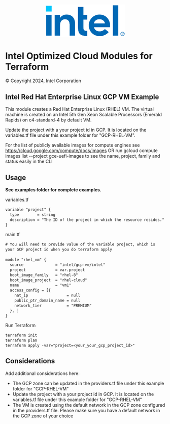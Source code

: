 <p align="center">
  <img src="https://github.com/intel/terraform-intel-gcp-vm/blob/main/images/logo-classicblue-800px.png?raw=true" alt="Intel Logo" width="250"/>
</p>

# Intel Optimized Cloud Modules for Terraform

© Copyright 2024, Intel Corporation

## Intel Red Hat Enterprise Linux GCP VM Example

This module creates a Red Hat Enterprise Linux (RHEL) VM. The virtual machine is created on an Intel 5th Gen Xeon Scalable Processors (Emerald Rapids) on c4-standard-4 by default VM.

Update the project with a your project id in GCP. It is located on the variables.tf file under this example folder for "GCP-RHEL-VM".

For the list of publicly available images for compute engines see https://cloud.google.com/compute/docs/images OR run gcloud compute images list --project gce-uefi-images to see the name, project, family and status easily in the CLI

## Usage

**See examples folder for complete examples.**

variables.tf

```hcl
variable "project" {
  type        = string
  description = "The ID of the project in which the resource resides."
}
```

main.tf
```hcl
# You will need to provide value of the variable project, which is your GCP project id when you do terraform apply

module "rhel_vm" {
  source              = "intel/gcp-vm/intel"
  project             = var.project
  boot_image_family   = "rhel-8"
  boot_image_project  = "rhel-cloud"
  name                = "vm1"
  access_config = [{
    nat_ip                 = null
    public_ptr_domain_name = null
    network_tier           = "PREMIUM"
  }, ]
}
```



Run Terraform

```hcl
terraform init  
terraform plan
terraform apply -var="project=<your_your_gcp_project_id>" 
```

## Considerations
Add additional considerations here:
- The GCP zone can be updated in the providers.tf file under this example folder for "GCP-RHEL-VM"
- Update the project with a your project id in GCP. It is located on the variables.tf file under this example folder for "GCP-RHEL-VM"
- The VM is created using the default network in the GCP zone configured in the providers.tf file. Please make sure you have a default network in the GCP zone of your choice
